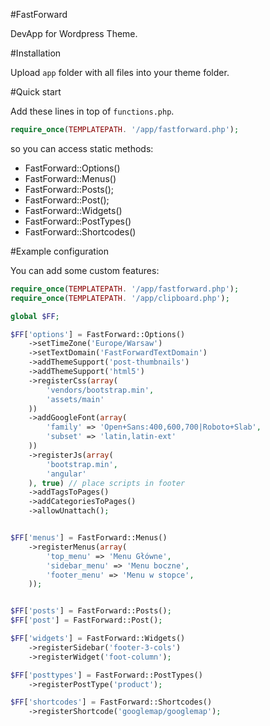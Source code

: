 #FastForward

DevApp for Wordpress Theme.

#Installation

Upload `app` folder with all files into your theme folder.

#Quick start

Add these lines in top of `functions.php`.

```php
require_once(TEMPLATEPATH. '/app/fastforward.php');
```

so you can access static methods:
* FastForward::Options()
* FastForward::Menus()
* FastForward::Posts();
* FastForward::Post();
* FastForward::Widgets()
* FastForward::PostTypes()
* FastForward::Shortcodes()

#Example configuration

You can add some custom features:

```php
require_once(TEMPLATEPATH. '/app/fastforward.php');
require_once(TEMPLATEPATH. '/app/clipboard.php');

global $FF;

$FF['options'] = FastForward::Options()
    ->setTimeZone('Europe/Warsaw')
    ->setTextDomain('FastForwardTextDomain')
    ->addThemeSupport('post-thumbnails')
    ->addThemeSupport('html5')
    ->registerCss(array(
        'vendors/bootstrap.min',
        'assets/main'
    ))
    ->addGoogleFont(array(
        'family' => 'Open+Sans:400,600,700|Roboto+Slab',
        'subset' => 'latin,latin-ext'
    ))
    ->registerJs(array(
        'bootstrap.min',
        'angular'
    ), true) // place scripts in footer
    ->addTagsToPages()
    ->addCategoriesToPages()
    ->allowUnattach();


$FF['menus'] = FastForward::Menus()
    ->registerMenus(array(
        'top_menu' => 'Menu Główne',
        'sidebar_menu' => 'Menu boczne',
        'footer_menu' => 'Menu w stopce',
    ));


$FF['posts'] = FastForward::Posts();
$FF['post'] = FastForward::Post();

$FF['widgets'] = FastForward::Widgets()
    ->registerSidebar('footer-3-cols')
    ->registerWidget('foot-column');    

$FF['posttypes'] = FastForward::PostTypes()
    ->registerPostType('product');

$FF['shortcodes'] = FastForward::Shortcodes()
    ->registerShortcode('googlemap/googlemap');
```
